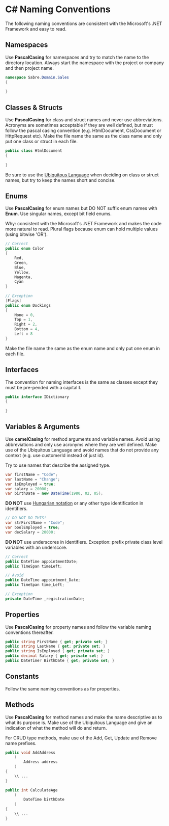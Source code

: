 # C# Naming Conventions
The following naming conventions are consistent with the Microsoft's .NET Framework and easy to read.

## Namespaces
Use **PascalCasing** for namespaces and try to match the name to the directory location. Always start the namespace with the project or company and then project name.

```c#
namespace Sabre.Domain.Sales
{
	
}
```

## Classes & Structs
Use **PascalCasing** for class and struct names and never use abbreviations. Acronyms are sometimes acceptable if they are well defined, but must follow the pascal casing convention (e.g. HtmlDocument, CssDocument or HttpRequest etc). Make the file name the same as the class name and only put one class or struct in each file.

```c#
public class HtmlDocument
{
	
}
```

Be sure to use the [Ubiquitous Language](https://martinfowler.com/bliki/UbiquitousLanguage.html) when deciding on class or struct names, but try to keep the names short and concise.

## Enums
Use **PascalCasing** for enum names but DO NOT suffix enum names with **Enum**. Use singular names, except bit field enums.

Why: consistent with the Microsoft's .NET Framework and makes the code more natural to read. Plural flags because enum can hold multiple values (using bitwise 'OR').

```c#
// Correct
public enum Color
{
    Red,
    Green,
    Blue,
    Yellow,
    Magenta,
    Cyan
}
 
// Exception
[Flags]
public enum Dockings
{
    None = 0,
    Top = 1, 
    Right = 2, 
    Bottom = 4,
    Left = 8
}
```

Make the file name the same as the enum name and only put one enum in each file.

## Interfaces
The convention for naming interfaces is the same as classes except they must be pre-pended with a capital **I**.

```c#
public interface IDictionary
{
	
}
```

## Variables & Arguments
Use **camelCasing** for method arguments and variable names. Avoid using abbreviations and only use acronyms where they are well defined. Make use of the Ubiquitous Language and avoid names that do not provide any context (e.g. use customerId instead of just id).

Try to use names that describe the assigned type.

```c#
var firstName = "Code";
var lastName = "Change";
var isEmployed = true;
var salary = 20000;
var birthDate = new DateTime(1980, 02, 05);
```

**DO NOT** use [Hungarian notation](https://en.wikipedia.org/wiki/Hungarian_notation) or any other type identification in identifiers.

```c#
// DO NOT DO THIS!
var strFirstName = "Code";
var boolEmployed = true;
var decSalary = 20000;
```

**DO NOT** use underscores in identifiers. Exception: prefix private class level variables with an underscore.

```c#
// Correct
public DateTime appointmentDate;
public TimeSpan timeLeft;

// Avoid
public DateTime appointment_Date;
public TimeSpan time_Left;

// Exception
private DateTime _registrationDate;
```

## Properties
Use **PascalCasing** for property names and follow the variable naming conventions thereafter.

```c#
public string FirstName { get; private set; }
public string LastName { get; private set; }
public string IsEmployed { get; private set; }
public decimal Salary { get; private set; }
public DateTime? BirthDate { get; private set; }
```

## Constants
Follow the same naming conventions as for properties.

## Methods
Use **PascalCasing** for method names and make the name descriptive as to what its purpose is. Make use of the Ubiquitous Language and give an indication of what the method will do and return.

For CRUD type methods, make use of the Add, Get, Update and Remove name prefixes.

```c#
public void AddAddress
	(
		Address address
	)
{
	\\ ...
}

public int CalculateAge
	(
		DateTime birthDate
	)
{
	\\ ...
}
```
